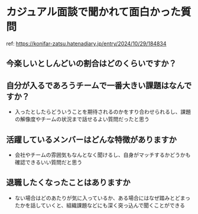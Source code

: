 # カジュアル面談で聞かれて面白かった質問

ref: <https://konifar-zatsu.hatenadiary.jp/entry/2024/10/29/184834>

## 今楽しいとしんどいの割合はどのくらいですか？

## 自分が入るであろうチームで一番大きい課題はなんですか？

- 入ったとしたらどういうことを期待されるのかをすり合わせられるし、課題の解像度やチームの状況まで話せるよい質問だったと思う

## 活躍しているメンバーはどんな特徴がありますか

- 会社やチームの雰囲気もなんとなく聞けるし、自身がマッチするかどうかも確認できるいい質問だと思う

## 退職したくなったことはありますか

- ない場合はどのあたりが気に入っているか、ある場合にはなぜ踏みとどまったかを話していくと、組織課題などにも深く突っ込んで聞くことができる
